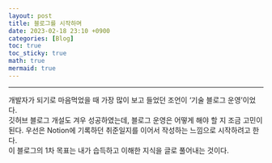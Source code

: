 ```yaml
---
layout: post
title: 블로그를 시작하며
date: 2023-02-18 23:10 +0900
categories: [Blog]
toc: true
toc_sticky: true
math: true
mermaid: true
---
```


---
개발자가 되기로 마음먹었을 때 가장 많이 보고 들었던 조언이 ‘기술 블로그 운영’이었다.  
깃허브 블로그 개설도 겨우 성공하였는데, 블로그 운영은 어떻게 해야 할 지 조금 고민이 된다. 우선은 Notion에 기록하던 취준일지를 이어서 작성하는 느낌으로 시작하려고 한다.  
이 블로그의 1차 목표는 내가 습득하고 이해한 지식을 글로 풀어내는 것이다.
